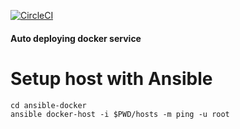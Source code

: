 [![CircleCI](https://circleci.com/gh/WesleyCharlesBlake/Test101.svg?style=svg)](https://circleci.com/gh/WesleyCharlesBlake/Test101)

#### Auto deploying docker service


# Setup host with Ansible

```
cd ansible-docker 
ansible docker-host -i $PWD/hosts -m ping -u root
```
